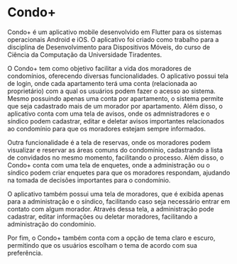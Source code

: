 # Condo+

Condo+ é um aplicativo mobile desenvolvido em Flutter para os sistemas operacionais Android e iOS. O aplicativo foi criado como trabalho para a disciplina de Desenvolvimento para Dispositivos Móveis, do curso de Ciência da Computação da Universidade Tiradentes.

O Condo+ tem como objetivo facilitar a vida dos moradores de condomínios, oferecendo diversas funcionalidades. O aplicativo possui tela de login, onde cada apartamento terá uma conta (relacionada ao proprietário) com a qual os usuários podem fazer o acesso ao sistema. Mesmo possuindo apenas uma conta por apartamento, o sistema permite que seja cadastrado mais de um morador por apartamento. Além disso, o aplicativo conta com uma tela de avisos, onde os admnistradores e o síndico podem cadastrar, editar e deletar avisos importantes relacionados ao condomínio para que os moradores estejam sempre informados.

Outra funcionalidade é a tela de reservas, onde os moradores podem visualizar e reservar as áreas comuns do condomínio, cadastrando a lista de convidados no mesmo momento, facilitando o processo. Além disso, o Condo+ conta com uma tela de enquetes, onde a administração ou o síndico podem criar enquetes para que os moradores respondam, ajudando na tomada de decisões importantes para o condomínio.

O aplicativo também possui uma tela de moradores, que é exibida apenas para a administração e o síndico, facilitando caso seja necessário entrar em contato com algum morador. Através dessa tela, a administração pode cadastrar, editar informações ou deletar moradores, facilitando a administração do condomínio.

Por fim, o Condo+ também conta com a opção de tema claro e escuro, permitindo que os usuários escolham o tema de acordo com sua preferência.
